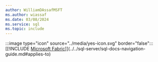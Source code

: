 ```yaml
---
author: WilliamDAssafMSFT
ms.author: wiassaf
ms.date: 03/08/2024
ms.service: sql
ms.topic: include
---
```

:::image type="icon" source="../media/yes-icon.svg" border="false"::: [[!INCLUDE [Microsoft Fabric](../fabric.md)]](../../sql-server/sql-docs-navigation-guide.md#applies-to)
